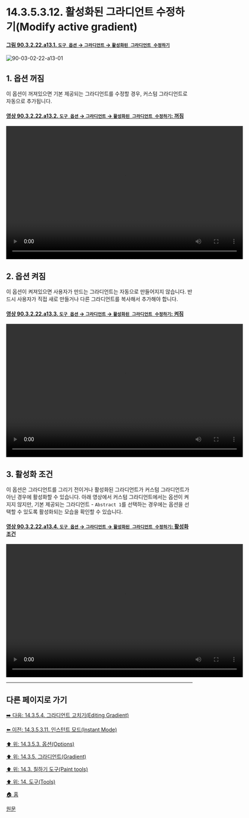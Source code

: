 # 14.3.5.3.12. 활성화된 그라디언트 수정하기(Modify active gradient)

<a id="90-03-02-22-a13-01"></a>

#### [그림 90.3.2.22.a13.1. `도구 옵션` → `그라디언트` → `활성화된 그라디언트 수정하기`](./90-03-02-22-gradient.md#90-03-02-22-a13-01)
![90-03-02-22-a13-01](https://github.com/wonder13662/gimp/assets/15767104/9a45ef0e-9a74-4265-a2e8-795cb879905b)

## 1. 옵션 꺼짐
이 옵션이 꺼져있으면 기본 제공되는 그라디언트를 수정할 경우, 커스텀 그라디언트로 자동으로 추가됩니다.

<a id="90-03-02-22-a13-02"></a>

#### [영상 90.3.2.22.a13.2. `도구 옵션` → `그라디언트` → `활성화된 그라디언트 수정하기`: 꺼짐](./90-03-02-22-gradient.md#90-03-02-22-a13-02)
<video controls="controls" width="640" height="360" src="https://github.com/wonder13662/gimp/assets/15767104/e5924edb-2e34-4422-8041-2dd0fa14115e"></video>

## 2. 옵션 켜짐
이 옵션이 켜져있으면 사용자가 만드는 그라디언트는 자동으로 만들어지지 않습니다. 반드시 사용자가 직접 새로 만들거나 다른 그라디언트를 복사해서 추가해야 합니다.

<a id="90-03-02-22-a13-03"></a>

#### [영상 90.3.2.22.a13.3. `도구 옵션` → `그라디언트` → `활성화된 그라디언트 수정하기`: 켜짐](./90-03-02-22-gradient.md#90-03-02-22-a13-03)
<video controls="controls" width="640" height="360" src="https://github.com/wonder13662/gimp/assets/15767104/a42f89c7-5585-466a-add0-b52720d5ddad"></video>

## 3. 활성화 조건
이 옵션은 그라디언트를 그리기 전이거나 활성화된 그라디언트가 커스텀 그라디언트가 아닌 경우에 활성화할 수 있습니다. 아래 영상에서 커스텀 그라디언트에서는 옵션이 켜지지 않지만, 기본 제공되는 그라디언트 - `Abstract 1`를 선택하는 경우에는 옵션을 선택할 수 있도록 활성화되는 모습을 확인할 수 있습니다.

<a id="90-03-02-22-a13-04"></a>

#### [영상 90.3.2.22.a13.4. `도구 옵션` → `그라디언트` → `활성화된 그라디언트 수정하기`: 활성화 조건](./90-03-02-22-gradient.md#90-03-02-22-a13-04)
<video controls="controls" width="640" height="360" src="https://github.com/wonder13662/gimp/assets/15767104/e3e2f5b5-3bbb-4016-a7bf-8f6574ceda4a"></video>

***

## 다른 페이지로 가기

[➡️ 다음: 14.3.5.4. 그라디언트 고치기(Editing Gradient)](./14-03-05-04-00-editing_gradient.md)

[⬅️ 이전: 14.3.5.3.11. 인스턴트 모드(Instant Mode)](./14-03-05-03-11-instant_mode.md)

[⬆️ 위: 14.3.5.3. 옵션(Options)](./14-03-05-03-00-options.md)

[⬆️ 위: 14.3.5. 그라디언트(Gradient)](./14-03-05-00-gradient.md)

[⬆️ 위: 14.3. 칠하기 도구(Paint tools)](./14-03-00-paint-tools.md)

[⬆️ 위: 14. 도구(Tools)](./14-00-tools.md)

[🏠 홈](./00-home.md)

[원문](https://docs.gimp.org/2.10/ko/gimp-tool-bucket-fill.html#idm12721)
